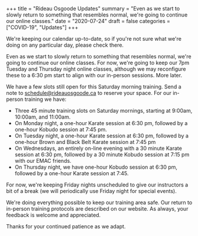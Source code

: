 +++
title = "Rideau Osgoode Updates"
summary = "Even as we start to slowly return to something that resembles normal, we're going to continue our online classes."
date = "2020-07-24"
draft = false
categories = ["COVID-19", "Updates"]
+++

We're keeping our calendar up-to-date, so if you're not sure what we're doing on any particular day, please check there.

Even as we start to slowly return to something that resembles normal, we're going to continue our online classes. For now, we're going to keep our 7pm Tuesday and Thursday night online classes, although we may reconfigure these to a 6:30 pm start to align with our in-person sessions. More later.

We have a few slots still open for this Saturday morning training. Send a note to schedule@rideauosgoode.ca to reserve your space.
For our in-person training we have:

* Three 45 minute training slots on Saturday mornings, starting at 9:00am, 10:00am, and 11:00am.
* On Monday night, a one-hour Karate session at 6:30 pm, followed by a one-hour Kobudo session at 7:45 pm.
* On Tuesday night, a one-hour Karate session at 6:30 pm, followed by a one-hour Brown and Black Belt Karate session at 7:45 pm
* On Wednesdays, an entirely on-line evening with a 30 minute Karate session at 6:30 pm, followed by a 30 minute Kobudo session at 7:15 pm with our EMAC friends.
* On Thursday night, we have one-hour Kobudo session at 6:30 pm, followed by a one-hour Karate session at 7:45.

For now, we're keeping Friday nights unscheduled to give our instructors a bit of a break (we will periodically use Friday night for special events).

We're doing everything possible to keep our training area safe. Our return to in-person training protocols are described on our website. As always, your feedback is welcome and appreciated.

Thanks for your continued patience as we adapt.